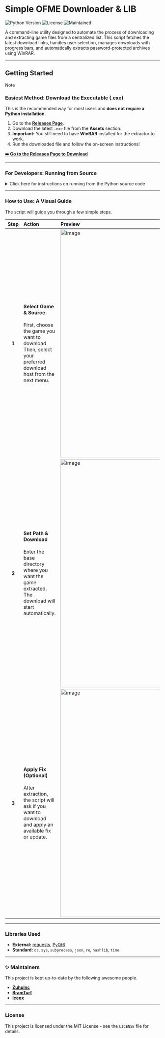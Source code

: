 # Simple OFME Downloader & LIB

![Python Version](https://img.shields.io/badge/python-3.6+-blue.svg)
![License](https://img.shields.io/badge/license-MIT-green.svg)
![Maintained](https://img.shields.io/badge/maintained%3F-yes-brightgreen.svg)

A command-line utility designed to automate the process of downloading and extracting game files from a centralized list. This script fetches the latest download links, handles user selection, manages downloads with progress bars, and automatically extracts password-protected archives using WinRAR.

---

## Getting Started

> [!NOTE]
> ### Easiest Method: Download the Executable (.exe)
> This is the recommended way for most users and **does not require a Python installation.**
>
> 1.  Go to the [**Releases Page**](https://github.com/ZuhuInc/Simple-OFME-Downloader/releases).
> 2.  Download the latest `.exe` file from the **Assets** section.
> 3.  **Important:** You still need to have **WinRAR** installed for the extractor to work.
> 4.  Run the downloaded file and follow the on-screen instructions!
>
> [**➡️ Go to the Releases Page to Download**](https://github.com/ZuhuInc/Simple-OFME-Downloader/releases)

---

### For Developers: Running from Source

<details>
<summary>Click here for instructions on running from the Python source code</summary>

#### Prerequisites
*   **Python 3.6+**
*   **WinRAR** installed and accessible via your system's `PATH` or configured in the script.

#### Installation Steps
1.  **Clone the repository:**
    ```bash
    git clone https://github.com/ZuhuInc/Simple-OFME-Downloader
    cd Simple-OFME-Downloader
    ```

2.  **Install dependencies:**
    ```bash
    pip install requests PyQt6
    ```

3.  **Configure the Script (if needed):**
    Open the main Python script and ensure the `WINRAR_PATH` variable points to your `WinRAR.exe` file.
    ```python
    # Make sure this path is correct for your system
    WINRAR_PATH = r"C:\Program Files\WinRAR\WinRAR.exe"
    ```
4. **Run the Script:**
    ```bash
    Python PEAK Downloader by zuhu.py 
    ```
    *(Replace `PEAK Downloader by zuhu.py` with the script's name u saved it as)*

</details>

---

### How to Use: A Visual Guide

The script will guide you through a few simple steps.

| Step | Action | Preview |
| :--: | :--- | :--- |
| **1** | **Select Game & Source**<br/><br/>First, choose the game you want to download. Then, select your preferred download host from the next menu. | <img width="1157" height="742" alt="image" src="https://github.com/user-attachments/assets/7b6c5ecd-3e0e-42ae-8d05-e35befbbfcac" /> |
| **2** | **Set Path & Download**<br/><br/>Enter the base directory where you want the game extracted. The download will start automatically. | <img width="1157" height="742" alt="image" src="https://github.com/user-attachments/assets/2e4f7ae4-15cd-478f-8613-5c846eae5193" /> |
| **3** | **Apply Fix (Optional)**<br/><br/>After extraction, the script will ask if you want to download and apply an available fix or update. | <img width="1157" height="742" alt="image" src="https://github.com/user-attachments/assets/9d8f08bc-0433-4e74-a7a6-4c0b2e6ba14c" /> |


---

### Libraries Used

*   **External:** [requests](https://pypi.org/project/requests/), [PyQt6](https://pypi.org/project/PyQt6/)
*   **Standard:** `os`, `sys`, `subprocess`, `json`, `re`, `hashlib`, `time`

---

### ✨ Maintainers

This project is kept up-to-date by the following awesome people.

*   **[ZuhuInc](https://github.com/ZuhuInc)**
*   **[BramTurf](https://github.com/BramTurf)**
*   **[lceqx](https://github.com/lceqx)**

---

### License

This project is licensed under the MIT License - see the `LICENSE` file for details.
